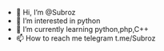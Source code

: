 - 👋 Hi, I’m @Subroz
- 👀 I’m interested in python
- 🌱 I’m currently learning python,php,C++
- 📫 How to reach me telegram t.me/Subroz

<!---
Subroz/Subroz is a ✨ special ✨ repository because its `README.md` (this file) appears on your GitHub profile.
You can click the Preview link to take a look at your changes.
--->

